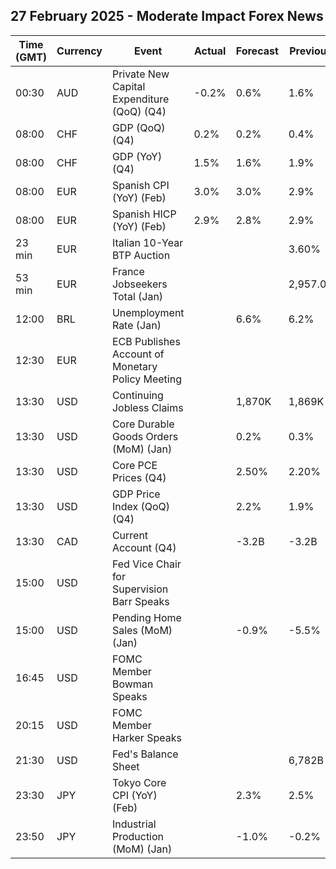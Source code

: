 ## 27 February 2025 - Moderate Impact Forex News

| Time (GMT) | Currency | Event | Actual | Forecast | Previous |
|------|----------|-------|--------|----------|----------|
| 00:30 | AUD | Private New Capital Expenditure (QoQ) (Q4) | -0.2% | 0.6% | 1.6% |
| 08:00 | CHF | GDP (QoQ) (Q4) | 0.2% | 0.2% | 0.4% |
| 08:00 | CHF | GDP (YoY) (Q4) | 1.5% | 1.6% | 1.9% |
| 08:00 | EUR | Spanish CPI (YoY) (Feb) | 3.0% | 3.0% | 2.9% |
| 08:00 | EUR | Spanish HICP (YoY) (Feb) | 2.9% | 2.8% | 2.9% |
| 23 min | EUR | Italian 10-Year BTP Auction |  |  | 3.60% |
| 53 min | EUR | France Jobseekers Total (Jan) |  |  | 2,957.0K |
| 12:00 | BRL | Unemployment Rate (Jan) |  | 6.6% | 6.2% |
| 12:30 | EUR | ECB Publishes Account of Monetary Policy Meeting |  |  |  |
| 13:30 | USD | Continuing Jobless Claims |  | 1,870K | 1,869K |
| 13:30 | USD | Core Durable Goods Orders (MoM) (Jan) |  | 0.2% | 0.3% |
| 13:30 | USD | Core PCE Prices (Q4) |  | 2.50% | 2.20% |
| 13:30 | USD | GDP Price Index (QoQ) (Q4) |  | 2.2% | 1.9% |
| 13:30 | CAD | Current Account (Q4) |  | -3.2B | -3.2B |
| 15:00 | USD | Fed Vice Chair for Supervision Barr Speaks |  |  |  |
| 15:00 | USD | Pending Home Sales (MoM) (Jan) |  | -0.9% | -5.5% |
| 16:45 | USD | FOMC Member Bowman Speaks |  |  |  |
| 20:15 | USD | FOMC Member Harker Speaks |  |  |  |
| 21:30 | USD | Fed's Balance Sheet |  |  | 6,782B |
| 23:30 | JPY | Tokyo Core CPI (YoY) (Feb) |  | 2.3% | 2.5% |
| 23:50 | JPY | Industrial Production (MoM) (Jan) |  | -1.0% | -0.2% |
